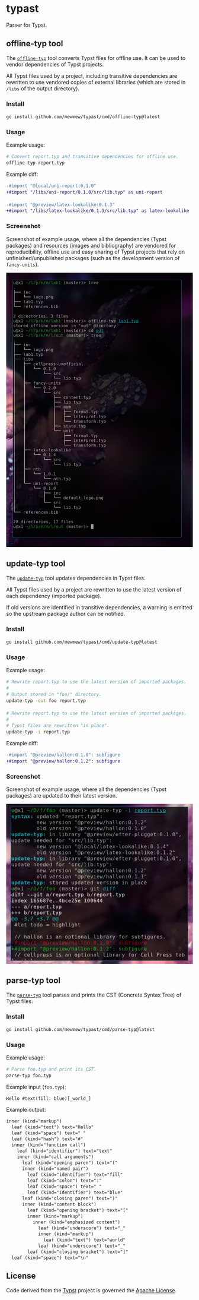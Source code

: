 # typast

Parser for Typst.

## offline-typ tool

The [`offline-typ`](cmd/offline-typ) tool converts Typst files for offline use. It can be used to vendor dependencies of Typst projects.

All Typst files used by a project, including transitive dependencies are rewritten to use vendored copies of external libraries (which are stored in `/libs` of the output directory).

### Install

```bash
go install github.com/mewmew/typast/cmd/offline-typ@latest
```

### Usage

Example usage:
```bash
# Convert report.typ and transitive dependencies for offline use.
offline-typ report.typ
```

Example diff:
```diff
-#import "@local/uni-report:0.1.0"
+#import "/libs/uni-report/0.1.0/src/lib.typ" as uni-report

-#import "@preview/latex-lookalike:0.1.3"
+#import "/libs/latex-lookalike/0.1.3/src/lib.typ" as latex-lookalike
```

### Screenshot

Screenshot of example usage, where all the dependencies (Typst packages) and resources (images and bibliography) are vendored for reproducibility, offline use and easy sharing of Typst projects that rely on unfinished/unpublished packages (such as the development version of `fancy-units`).

![Example use of offline-typ](example/offline-typ.png)

## update-typ tool

The [`update-typ`](cmd/update-typ) tool updates dependencies in Typst files.

All Typst files used by a project are rewritten to use the latest version of each dependency (imported package).

If old versions are identified in transitive dependencies, a warning is emitted so the upstream package author can be notified.

### Install

```bash
go install github.com/mewmew/typast/cmd/update-typ@latest
```

### Usage

Example usage:
```bash
# Rewrite report.typ to use the latest version of imported packages.
#
# Output stored in "foo/" directory.
update-typ -out foo report.typ

# Rewrite report.typ to use the latest version of imported packages.
#
# Typst files are rewritten "in place".
update-typ -i report.typ
```

Example diff:
```diff
-#import "@preview/hallon:0.1.0": subfigure
+#import "@preview/hallon:0.1.2": subfigure
```

### Screenshot

Screenshot of example usage, where all the dependencies (Typst packages) are updated to their latest version.

![Example use of update-typ](example/update-typ.png)

## parse-typ tool

The [`parse-typ`](cmd/parse-typ) tool parses and prints the CST (Concrete Syntax Tree) of Typst files.

### Install

```bash
go install github.com/mewmew/typast/cmd/parse-typ@latest
```

### Usage

Example usage:
```bash
# Parse foo.typ and print its CST.
parse-typ foo.typ
```

Example input (`foo.typ`):
```typst
Hello #text(fill: blue)[_world_]
```

Example output:
```
inner (kind="markup")
  leaf (kind="text") text="Hello"
  leaf (kind="space") text=" "
  leaf (kind="hash") text="#"
  inner (kind="function call")
    leaf (kind="identifier") text="text"
    inner (kind="call arguments")
      leaf (kind="opening paren") text="("
      inner (kind="named pair")
        leaf (kind="identifier") text="fill"
        leaf (kind="colon") text=":"
        leaf (kind="space") text=" "
        leaf (kind="identifier") text="blue"
      leaf (kind="closing paren") text=")"
      inner (kind="content block")
        leaf (kind="opening bracket") text="["
        inner (kind="markup")
          inner (kind="emphasized content")
            leaf (kind="underscore") text="_"
            inner (kind="markup")
              leaf (kind="text") text="world"
            leaf (kind="underscore") text="_"
        leaf (kind="closing bracket") text="]"
  leaf (kind="space") text="\n"
```

## License

Code derived from the [Typst](https://github.com/typst/typst) project is governed the [Apache License](https://github.com/typst/typst/blob/main/LICENSE).
